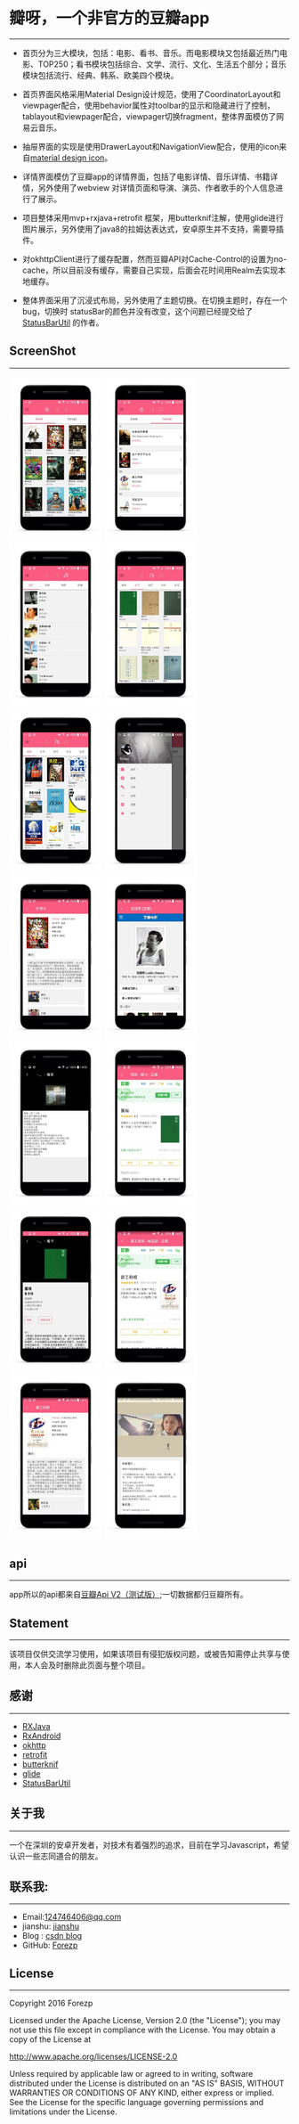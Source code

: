 

# 瓣呀，一个非官方的豆瓣app
----

* 首页分为三大模块，包括：电影、看书、音乐。而电影模块又包括最近热门电影、TOP250；看书模块包括综合、文学、流行、文化、生活五个部分；音乐模块包括流行、经典、韩系、欧美四个模块。

* 首页界面风格采用Material Design设计规范，使用了CoordinatorLayout和viewpager配合，使用behavior属性对toolbar的显示和隐藏进行了控制，tablayout和viewpager配合，viewpager切换fragment，整体界面模仿了网易云音乐。

* 抽屉界面的实现是使用DrawerLayout和NavigationView配合，使用的icon来自[material design icon](https://design.google.com/icons/index.html)。

* 详情界面模仿了豆瓣app的详情界面，包括了电影详情、音乐详情、书籍详情，另外使用了webview 对详情页面和导演、演员、作者歌手的个人信息进行了展示。

* 项目整体采用mvp+rxjava+retrofit 框架，用butterknif注解，使用glide进行图片展示，另外使用了java8的拉姆达表达式，安卓原生并不支持，需要导插件。

* 对okhttpClient进行了缓存配置，然而豆瓣API对Cache-Control的设置为no-cache，所以目前没有缓存，需要自己实现，后面会花时间用Realm去实现本地缓存。

* 整体界面采用了沉浸式布局，另外使用了主题切换。在切换主题时，存在一个bug，切换时 statusBar的颜色并没有改变，这个问题已经提交给了[StatusBarUtil](https://github.com/laobie/StatusBarUtil) 的作者。



## ScreenShot
----

<a href="art/1.jpg"><img src="art/1.jpg" width="33%"/></a> <a href="art/2.jpg"><img src="art/2.jpg" width="33%"/></a>
<a href="art/3.jpg"><img src="art/3.jpg" width="33%"/></a> <a href="art/4.jpg"><img src="art/4.jpg" width="33%"/></a>
<a href="art/5.jpg"><img src="art/5.jpg" width="33%"/></a> <a href="art/6.jpg"><img src="art/6.jpg" width="33%"/></a>
<a href="art/7.jpg"><img src="art/7.jpg" width="33%"/></a> <a href="art/8.jpg"><img src="art/8.jpg" width="33%"/></a>
<a href="art/9.jpg"><img src="art/9.jpg" width="33%"/></a> <a href="art/10.jpg"><img src="art/10.jpg" width="33%"/></a>
<a href="art/11.jpg"><img src="art/11.jpg" width="33%"/></a> <a href="art/12.jpg"><img src="art/12.jpg" width="33%"/></a>
<a href="art/13.jpg"><img src="art/13.jpg" width="33%"/></a> <a href="art/14.jpg"><img src="art/14.jpg" width="33%"/></a>


## api
----
app所以的api都来自[豆瓣Api V2（测试版）](https://developers.douban.com/wiki/?title=api_v2);一切数据都归豆瓣所有。

## Statement
----
该项目仅供交流学习使用，如果该项目有侵犯版权问题，或被告知需停止共享与使用，本人会及时删除此页面与整个项目。

## 感谢
----

* [RXJava](https://github.com/ReactiveX/RxJava)
* [RxAndroid](https://github.com/ReactiveX/RxAndroid)
* [okhttp](https://github.com/square/okhttp)
* [retrofit](https://github.com/square/retrofit)
* [butterknif](https://github.com/JakeWharton/butterknife)
* [glide](https://github.com/bumptech/glide)
* [StatusBarUtil](https://github.com/laobie/StatusBarUtil)

## 关于我
---
一个在深圳的安卓开发者，对技术有着强烈的追求，目前在学习Javascript，希望认识一些志同道合的朋友。
 
## 联系我:
----
 - Email:124746406@qq.com
 - jianshu: [jianshu](http://www.jianshu.com/users/f2550db5eca3/latest_articles)
 - Blog : [csdn blog](http://blog.csdn.net/forezp)
 - GitHub: [Forezp](https://github.com/forezp)
 
##  License
----
Copyright 2016 Forezp

Licensed under the Apache License, Version 2.0 (the "License"); you may not use this file except in compliance with the License. You may obtain a copy of the License at

http://www.apache.org/licenses/LICENSE-2.0

Unless required by applicable law or agreed to in writing, software distributed under the License is distributed on an "AS IS" BASIS, WITHOUT WARRANTIES OR CONDITIONS OF ANY KIND, either express or implied. See the License for the specific language governing permissions and limitations under the License.


